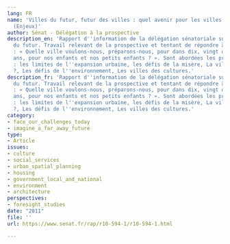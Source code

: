 ```yaml
---
lang: FR
name: 'Villes du futur, futur des villes : quel avenir pour les villes du monde ?
  (Enjeux)'
author: Sénat - Délégation à la prospective
description_en: 'Rapport d''information de la délégation sénatoriale sur les villes
  du futur. Travail relevant de la prospective et tentant de répondre à la question
  : « Quelle ville voulons-nous, préparons-nous, pour dans dix, vingt ou cinquante
  ans, pour nos enfants et nos petits enfants ? ». Sont abordées les problématiques
  : les limites de l''expansion urbaine, les défis de la misère, La ville uniforme
  ?, Les défis de l''environnement, Les villes des cultures.'
description_fr: 'Rapport d''information de la délégation sénatoriale sur les villes
  du futur. Travail relevant de la prospective et tentant de répondre à la question
  : « Quelle ville voulons-nous, préparons-nous, pour dans dix, vingt ou cinquante
  ans, pour nos enfants et nos petits enfants ? ». Sont abordées les problématiques
  : les limites de l''expansion urbaine, les défis de la misère, La ville uniforme
  ?, Les défis de l''environnement, Les villes des cultures.'
category:
- face_our_challenges_today
- imagine_a_far_away_future
type:
- Article
issues:
- culture
- social_services
- urban_spatial_planning
- housing
- government_local_and_national
- environment
- architecture
perspectives:
- foresight_studies
date: "2011"
file: ''
url: https://www.senat.fr/rap/r10-594-1/r10-594-1.html

---
```

